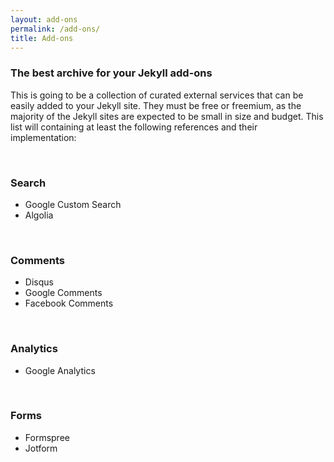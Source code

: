 ```yaml
---
layout: add-ons
permalink: /add-ons/
title: Add-ons
---
```

### The best archive for your Jekyll add-ons

This is going to be a collection of curated external services that can be easily added to your Jekyll site. They must be free or freemium, as the majority of the Jekyll sites are expected to be small in size and budget. This list will containing at least the following references and their implementation:

<br />

### Search
- Google Custom Search
- Algolia

<br />

### Comments
- Disqus
- Google Comments
- Facebook Comments

<br />

### Analytics
- Google Analytics

<br />

### Forms
- Formspree
- Jotform
